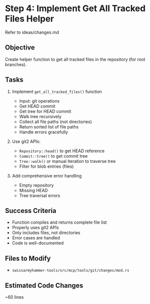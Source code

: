 # Step 4: Implement Get All Tracked Files Helper

Refer to ideas/changes.md

## Objective

Create helper function to get all tracked files in the repository (for root branches).

## Tasks

1. Implement `get_all_tracked_files()` function
   - Input: git operations
   - Get HEAD commit
   - Get tree for HEAD commit
   - Walk tree recursively
   - Collect all file paths (not directories)
   - Return sorted list of file paths
   - Handle errors gracefully

2. Use git2 APIs:
   - `Repository::head()` to get HEAD reference
   - `Commit::tree()` to get commit tree
   - `Tree::walk()` or manual iteration to traverse tree
   - Filter for blob entries (files)

3. Add comprehensive error handling
   - Empty repository
   - Missing HEAD
   - Tree traversal errors

## Success Criteria

- Function compiles and returns complete file list
- Properly uses git2 APIs
- Only includes files, not directories
- Error cases are handled
- Code is well-documented

## Files to Modify

- `swissarmyhammer-tools/src/mcp/tools/git/changes/mod.rs`

## Estimated Code Changes

~60 lines